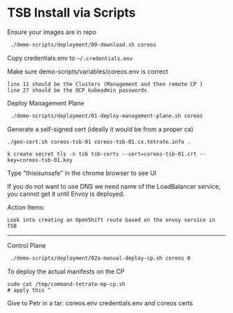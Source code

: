 # TSB Install via Scripts

Ensure your images are in repo
```bash
 ./demo-scripts/deployment/00-download.sh coreos
```

Copy credentials.env to `~/.credentials.env`

Make sure demo-scripts/variables/coreos.env is correct
```
line 11 should be the Clusters (Management and then remote CP )
line 27 should be the OCP kubeadmin passwords
```

Deploy Management Plane
```bash
 ./demo-scripts/deployment/01-deploy-management-plane.sh coreos
```

Generate a self-signed cert (ideally it would be from a proper ca)
```
./gen-cert.sh coreos-tsb-01 coreos-tsb-01.cx.tetrate.info .

k create secret tls -n tsb tsb-certs --cert=coreos-tsb-01.crt --key=coreos-tsb-01.key  
```
Type "thisisunsafe" in the chrome browser to see UI

If you do not want to use DNS we need name of the LoadBalancer service, you cannot get it until Envoy is deployed.

Action Items:
```
Look into creating an OpenShift route based on the envoy service in TSB
```
---

Control Plane
```bash
 ./demo-scripts/deployment/02a-manual-deploy-cp.sh coreos 0
```

To deploy the actual manifests on the CP
```
sudo cat /tmp/command-tetrate-mp-cp.sh
# apply this ^
```


Give to Petr in a tar:
coreos.env
credentials.env
and coreos certs